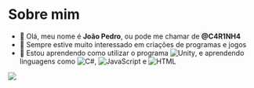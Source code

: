 # Sobre mim
- 👋 Olá, meu nome é **João Pedro**, ou pode me chamar de **@C4R1NH4**
- 👀 Sempre estive muito interessado em criações de programas e jogos
- 🌱 Estou aprendendo como utilizar o programa ![Unity](https://img.shields.io/badge/Unity-100000?style=for-the-badge&logo=unity&logoColor=white), e aprendendo linguagens como ![C#](https://img.shields.io/badge/C%23-239120?style=for-the-badge&logo=c-sharp&logoColor=white), ![JavaScript](https://img.shields.io/badge/JavaScript-323330?style=for-the-badge&logo=javascript&logoColor=F7DF1E) e ![HTML](https://img.shields.io/badge/HTML5-E34F26?style=for-the-badge&logo=html5&logoColor=white)

<img src=https://c.tenor.com/9X-I0mcc_OgAAAAC/dog-funny.gif>

<!---
C4R1NH4/C4R1NH4 is a ✨ special ✨ repository because its `README.md` (this file) appears on your GitHub profile.
You can click the Preview link to take a look at your changes.
--->

